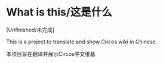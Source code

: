 # What is this/这是什么

[Unfinished/未完成]

This is a project to translate and show Circos wiki in Chinese.

本项目旨在翻译并展示Circos中文维基

